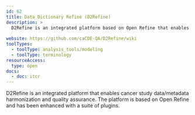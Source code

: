 ```yaml
---
id: 62
title: Data Dictionary Refine (D2Refine)
description: >
  D2Refine is an integrated platform based on Open Refine that enables cancer study data/metadata harmonization and quality assurance.
  
website: https://github.com/caCDE-QA/D2Refine/wiki
toolTypes:
  - toolType: analysis_tools/modeling
  - toolType: terminology
resourceAccess:
  type: open
docs:
  - doc: itcr
---
```

D2Refine is an integrated platform that enables cancer study data/metadata harmonization and quality assurance. The platform is based on Open Refine and has been enhanced with a suite of plugins.